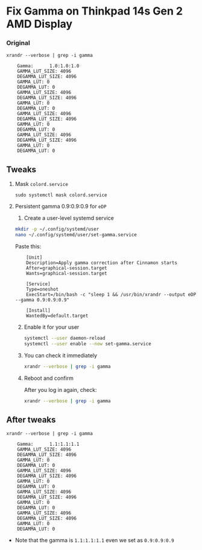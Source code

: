 # Fix Gamma on Thinkpad 14s Gen 2 AMD Display

### Original 

```
xrandr --verbose | grep -i gamma

	Gamma:      1.0:1.0:1.0
	GAMMA_LUT_SIZE: 4096 
	DEGAMMA_LUT_SIZE: 4096 
	GAMMA_LUT: 0 
	DEGAMMA_LUT: 0 
	GAMMA_LUT_SIZE: 4096 
	DEGAMMA_LUT_SIZE: 4096 
	GAMMA_LUT: 0 
	DEGAMMA_LUT: 0 
	GAMMA_LUT_SIZE: 4096 
	DEGAMMA_LUT_SIZE: 4096 
	GAMMA_LUT: 0 
	DEGAMMA_LUT: 0 
	GAMMA_LUT_SIZE: 4096 
	DEGAMMA_LUT_SIZE: 4096 
	GAMMA_LUT: 0 
	DEGAMMA_LUT: 0 
```

## Tweaks

1. Mask `colord.service`

	```
	sudo systemctl mask colord.service
	```

2. Persistent gamma 0.9:0.9:0.9 for `eDP`

	1. Create a user-level systemd service

	```bash
	mkdir -p ~/.config/systemd/user
	nano ~/.config/systemd/user/set-gamma.service
	```

	Paste this:

	```
		[Unit]
		Description=Apply gamma correction after Cinnamon starts
		After=graphical-session.target
		Wants=graphical-session.target

		[Service]
		Type=oneshot
		ExecStart=/bin/bash -c "sleep 1 && /usr/bin/xrandr --output eDP --gamma 0.9:0.9:0.9"

		[Install]
		WantedBy=default.target
	```

	2. Enable it for your user

		```bash
		systemctl --user daemon-reload
		systemctl --user enable --now set-gamma.service
		```

	3. You can check it immediately

		```bash
		xrandr --verbose | grep -i gamma
		```

	4. Reboot and confirm

		After you log in again, check:

		```bash
		xrandr --verbose | grep -i gamma
		```

## After tweaks

```
xrandr --verbose | grep -i gamma
	
	Gamma:      1.1:1.1:1.1
	GAMMA_LUT_SIZE: 4096 
	DEGAMMA_LUT_SIZE: 4096 
	GAMMA_LUT: 0 
	DEGAMMA_LUT: 0 
	GAMMA_LUT_SIZE: 4096 
	DEGAMMA_LUT_SIZE: 4096 
	GAMMA_LUT: 0 
	DEGAMMA_LUT: 0 
	GAMMA_LUT_SIZE: 4096 
	DEGAMMA_LUT_SIZE: 4096 
	GAMMA_LUT: 0 
	DEGAMMA_LUT: 0 
	GAMMA_LUT_SIZE: 4096 
	DEGAMMA_LUT_SIZE: 4096 
	GAMMA_LUT: 0 
	DEGAMMA_LUT: 0 

```
- Note that the gamma is `1.1:1.1:1.1` even we set as `0.9:0.9:0.9`